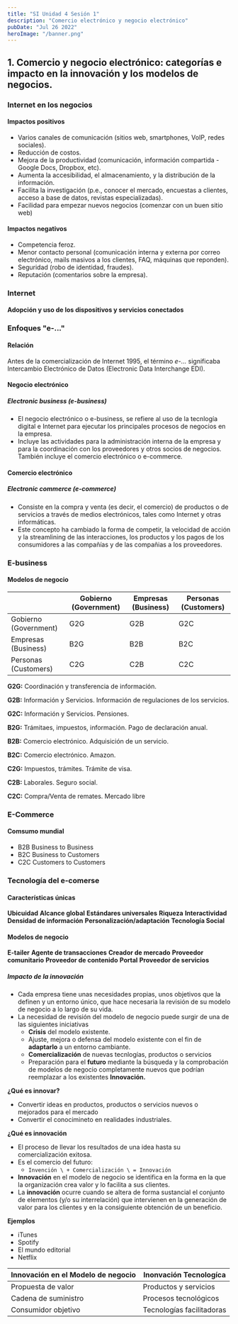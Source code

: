 ```yaml
---
title: "SI Unidad 4 Sesión 1"
description: "Comercio electrónico y negocio electrónico"
pubDate: "Jul 26 2022"
heroImage: "/banner.png"
---
```


## 1. Comercio y negocio electrónico: categorías e impacto en la innovación y los modelos de negocios.

### Internet en los negocios

#### Impactos positivos

- Varios canales de comunicación (sitios web, smartphones, VoIP, redes sociales).
- Reducción de costos.
- Mejora de la productividad (comunicación, información compartida - Google Docs, Dropbox, etc).
- Aumenta la accesibilidad, el almacenamiento, y la distribución de la información.
- Facilita la investigación (p.e., conocer el mercado, encuestas a clientes, acceso a base de datos, revistas especializadas).
- Facilidad para empezar nuevos negocios (comenzar con un buen sitio web)

#### Impactos negativos

- Competencia feroz.
- Menor contacto personal (comunicación interna y externa por correo electrónico, mails masivos a los clientes, FAQ, máquinas que reponden).
- Seguridad (robo de identidad, fraudes).
- Reputación (comentarios sobre la empresa).

### Internet

#### Adopción y uso de los dispositivos y servicios conectados

### Enfoques "e-..."

#### Relación

Antes de la comercialización de Internet 1995, el término _e-..._ significaba Intercambio Electrónico de Datos (Electronic Data Interchange EDI).

#### Negocio electrónico

##### Electronic business (e-business)

- El negocio electrónico o e-business, se refiere al uso de la tecnlogía digital e Internet para ejecutar los principales procesos de negocios en la empresa.
- Incluye las actividades para la administración interna de la empresa y para la coordinación con los proveedores y otros socios de negocios. También incluye el comercio electrónico o e-commerce.

#### Comercio electrónico

##### Electronic commerce (e-commerce)

- Consiste en la compra y venta (es decir, el comercio) de productos o de servicios a través de medios electrónicos, tales como Internet y otras informáticas.
- Este concepto ha cambiado la forma de competir, la velocidad de acción y la streamlining de las interacciones, los productos y los pagos de los consumidores a las compañías y de las compañias a los proveedores.

### E-business

#### Modelos de negocio

|                       | Gobierno (Government) | Empresas (Business) | Personas (Customers) |
| --------------------- | --------------------- | ------------------- | -------------------- |
| Gobierno (Government) | G2G                   | G2B                 | G2C                  |
| Empresas (Business)   | B2G                   | B2B                 | B2C                  |
| Personas (Customers)  | C2G                   | C2B                 | C2C                  |

**G2G:** Coordinación y transferencia de información.

**G2B:** Información y Servicios. Información de regulaciones de los servicios.

**G2C:** Información y Servicios. Pensiones.

**B2G:** Trámitaes, impuestos, información. Pago de declaración anual.

**B2B:** Comercio electrónico. Adquisición de un servicio.

**B2C:** Comercio electrónico. Amazon.

**C2G:** Impuestos, trámites. Trámite de visa.

**C2B:** Laborales. Seguro social.

**C2C:** Compra/Venta de remates. Mercado libre

### E-Commerce

#### Comsumo mundial

- B2B Business to Business
- B2C Business to Customers
- C2C Customers to Customers

### Tecnología del e-comerse

#### Características únicas

**Ubicuidad**
**Alcance global**
**Estándares universales**
**Riqueza**
**Interactividad**
**Densidad de información**
**Personalización/adaptación**
**Tecnología Social**

#### Modelos de negocio

**E-tailer**
**Agente de transacciones**
**Creador de mercado**
**Proveedor comunitario**
**Proveedor de contenido**
**Portal**
**Proveedor de servicios**

##### Impacto de la innovación

- Cada empresa tiene unas necesidades propias, unos objetivos que la definen y un entorno único, que hace necesaria la revisión de su modelo de negocio a lo largo de su vida.
- La necesidad de revisión del modelo de negocio puede surgir de una de las siguientes iniciativas
  - **Crisis** del modelo existente.
  - Ajuste, mejora o defensa del modelo existente con el fin de **adaptarlo** a un entorno cambiante.
  - **Comercialización** de nuevas tecnlogías, productos o servicios
  - Preparación para el **futuro** mediante la búsqueda y la comprobación de modelos de negocio completamente nuevos que podrían reemplazar a los existentes **Innovación.**

**¿Qué es innovar?**

- Convertir ideas en productos, productos o servicios nuevos o mejorados para el mercado
- Convertir el conocimineto en realidades industriales.

**¿Qué es innovación**

- El proceso de llevar los resultados de una idea hasta su comercialización exitosa.
- Es el comercio del futuro:
  - ```Invención \ + Comercialización \ = Innovación```
- **Innovación** en el modelo de negocio se identifica en la forma en la que la organización crea valor y lo facilita a sus clientes.
- La **innovación** ocurre cuando se altera de forma sustancial el conjunto de elementos (y/o su interrelación) que intervienen en la generación de valor para los clientes y en la consiguiente obtención de un beneficio.

**Ejemplos**

- iTunes
- Spotify
- El mundo editorial
- Netflix

| Innovación en el Modelo de negocio | Inonvación Tecnologíca    |
| ---------------------------------- | ------------------------- |
| Propuesta de valor                 | Productos y servicios     |
| Cadena de suministro               | Procesos tecnológicos     |
| Consumidor objetivo                | Tecnologías facilitadoras |
